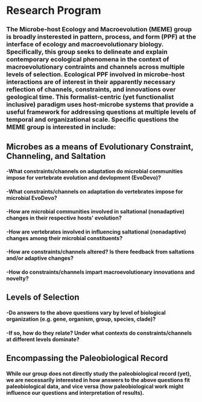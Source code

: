 # Research Program

### The Microbe-host Ecology and Macroevolution (MEME) group is broadly insterested in pattern, process, and form (PPF) at the interface of ecology and macroevolutionary biology. Specifically, this group seeks to delineate and explain contemporary ecological phenomena in the context of macroevolutionary contraints and channels across multiple levels of selection. Ecological PPF involved in microbe-host interactions are of interest in their apparently necessary reflection of channels, constraints, and innovations over geological time. This formalist-centric (yet functionalist inclusive) paradigm uses host-microbe systems that provide a useful framework for addressing questions at multiple levels of temporal and organizational scale. Specific questions the MEME group is interested in include:

## Microbes as a means of Evolutionary Constraint, Channeling, and Saltation

#### -What constraints/channels on adaptation do microbial communities impose for vertebrate evolution and devlopment (EvoDevo)? 
#### -What constraints/channels on adaptation do vertebrates impose for microbial EvoDevo?
#### -How are microbial communities involved in saltational (nonadaptive) changes in their respective hosts' evolution?
#### -How are vertebrates involved in influencing saltational (nonadaptive) changes among their microbial constituents?
#### -How are constraints/channels altered? Is there feedback from saltations and/or adaptive changes?
#### -How do constraints/channels impart macroevolutionary innovations and novelty?

## Levels of Selection
 
#### -Do answers to the above questions vary by level of biological organization (e.g. gene, organism, group, species, clade)?
#### -If so, how do they relate? Under what contexts do constraints/channels at different levels dominate?

## Encompassing the Paleobiological Record

#### While our group does not directly study the paleobiological record (yet), we are necessarily interested in how answers to the above questions fit paleobiological data, and vice versa (how paleobiological work might influence our questions and interpretation of results).
